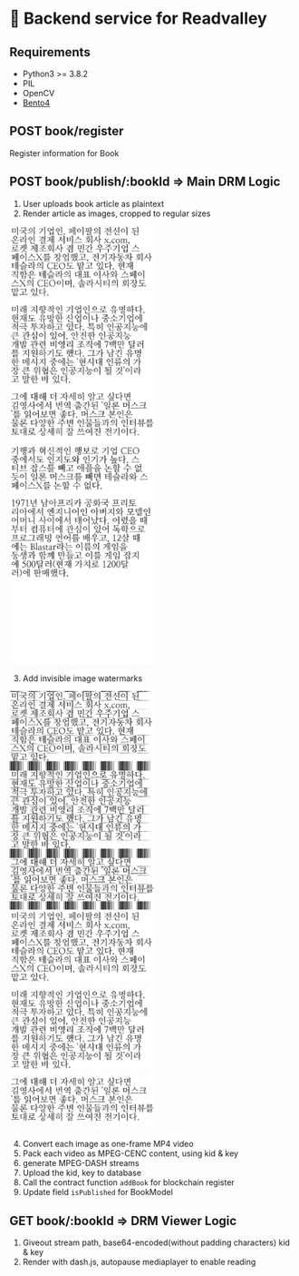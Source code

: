 # 📘 Backend service for Readvalley

## Requirements

- Python3 >= 3.8.2
- PIL
- OpenCV
- [Bento4](https://github.com/axiomatic-systems/Bento4)

## POST book/register
Register information for Book

## POST book/publish/:bookId  ⇒ Main DRM Logic
1. User uploads book article as plaintext
2. Render article as images, cropped to regular sizes

<img src="./docs/images/image-render-0.png" width="256"><img src="./docs/images/image-render-1.png" width="256">

3. Add invisible image watermarks

<img src="./docs/images/watermark-black.png?v=2" width="256"><img src="./docs/images/watermark-invisable.png?v=2" width="256">

4. Convert each image as one-frame MP4 video
5. Pack each video as MPEG-CENC content, using kid & key
6. generate MPEG-DASH streams
7. Upload the kid, key to database
8. Call the contract function `addBook` for blockchain register
9. Update field `isPublished` for BookModel

## GET book/:bookId ⇒ DRM Viewer Logic
1. Giveout stream path, base64-encoded(without padding characters) kid & key
2. Render with dash.js, autopause mediaplayer to enable reading
